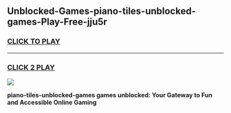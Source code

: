 
## Unblocked-Games-piano-tiles-unblocked-games-Play-Free-jju5r
<h3>
<a href="https://premium76.site?title=piano-tiles-unblocked-games&ref=09A">CLICK TO PLAY</a></h3>
<hr>

<h3>
<a href="https://premium76.site?title=piano-tiles-unblocked-games&ref=09A">CLICK 2 PLAY</a>
  
</h3>

<a href="https://premium76.site?title=piano-tiles-unblocked-games&ref=09A"><img src="https://clearcache.store/games.png"></a>


**piano-tiles-unblocked-games games unblocked: Your Gateway to Fun and Accessible Online Gaming**
